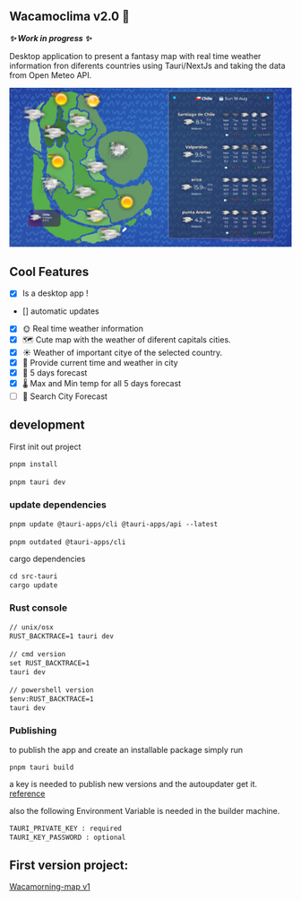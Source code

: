 ## Wacamoclima v2.0 🥑

**_✨ Work in progress ✨_**

Desktop application to present a fantasy map with real time weather information fron diferents countries using Tauri/NextJs and taking the data from Open Meteo API.

![weather avocado map](./docs/mappreview.png)

## Cool Features

- [x] Is a desktop app !
- [] automatic updates
- [x] 🌞 Real time weather information
- [x] 🗺️ Cute map with the weather of diferent capitals cities.
- [x] ☀️ Weather of important citye of the selected country.
- [x] 📅 Provide current time and weather in city
- [x] 🔮 5 days forecast
- [x] 🌡 Max and Min temp for all 5 days forecast
- [ ] 🔎 Search City Forecast

## development

First init out project

```
pnpm install

pnpm tauri dev
```

### update dependencies

```
pnpm update @tauri-apps/cli @tauri-apps/api --latest

pnpm outdated @tauri-apps/cli
```

cargo dependencies

```
cd src-tauri
cargo update
```

### Rust console

```
// unix/osx
RUST_BACKTRACE=1 tauri dev

// cmd version
set RUST_BACKTRACE=1
tauri dev

// powershell version
$env:RUST_BACKTRACE=1
tauri dev
```

### Publishing
to publish the app and create an installable package simply run

```
pnpm tauri build
```

a key is needed to publish new versions and the autoupdater get it.
[reference](https://tauri.app/v1/guides/distribution/updater/)

also the following Environment  Variable is needed in the builder machine.

```
TAURI_PRIVATE_KEY : required
TAURI_KEY_PASSWORD : optional
```

## First version project: 
[Wacamorning-map v1](https://github.com/msierraltav/waca-morning/tree/vue-first-version/wacamoclima-ui)
